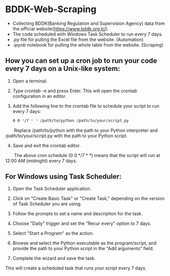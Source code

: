 # BDDK-Web-Scraping
- Collecting BDDK(Banking Regulation and Supervision Agency) data from the official website(https://www.bddk.org.tr/).
- The code scheduled with Windows Task Scheduler to run every 7 days.
- *.py* file for pulling the Excel file from the website. (Automation)
- *.ipynb* notebook for pulling the whole table from the website. (Scraping)

## How you can set up a cron job to run your code every 7 days on a Unix-like system:
1. Open a terminal.

2. Type crontab -e and press Enter. This will open the crontab configuration in an editor.

3. Add the following line to the crontab file to schedule your script to run every 7 days:

   ```bash
   0 0 */7 * * /path/to/python /path/to/your/script.py
   ```

  &nbsp;&nbsp;&nbsp;&nbsp;&nbsp;&nbsp;&nbsp;Replace /path/to/python with the path to your Python interpreter and /path/to/your/script.py with the path to your Python script.

4. Save and exit the crontab editor.

&nbsp;&nbsp;&nbsp;&nbsp;&nbsp;&nbsp;&nbsp;The above cron schedule (0 0 */7 * *) means that the script will run at 12:00 AM (midnight) every 7 days.


## For Windows using Task Scheduler:
1. Open the Task Scheduler application.

2. Click on "Create Basic Task" or "Create Task," depending on the version of Task Scheduler you are using.

3. Follow the prompts to set a name and description for the task.

4. Choose "Daily" trigger and set the "Recur every" option to 7 days.

5. Select "Start a Program" as the action.

6. Browse and select the Python executable as the program/script, and provide the path to your Python script in the "Add arguments" field.

7. Complete the wizard and save the task.

This will create a scheduled task that runs your script every 7 days.
